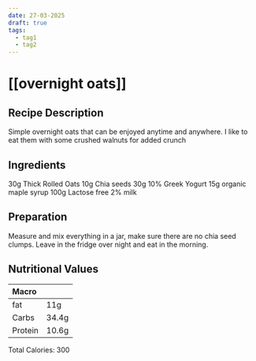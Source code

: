 ```yaml
---
date: 27-03-2025
draft: true
tags:
  - tag1
  - tag2
---
```

# [[overnight oats]]

## Recipe Description
Simple overnight oats that can be enjoyed anytime and anywhere. I like to eat them with some crushed walnuts for added crunch
## Ingredients
30g Thick Rolled Oats
10g Chia seeds
30g 10% Greek Yogurt
15g organic maple syrup
100g Lactose free 2% milk
## Preparation
Measure and mix everything in a jar, make sure there are no chia seed clumps. Leave in the fridge over night and eat in the morning. 
## Nutritional Values
| Macro   |       |
| :------ | ----- |
| fat     | 11g   |
| Carbs   | 34.4g |
| Protein | 10.6g |
Total Calories: 300

